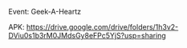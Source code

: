Event: Geek-A-Heartz

APK: https://drive.google.com/drive/folders/1h3v2-DViu0s1b3rM0JMdsGy8eFPc5YjS?usp=sharing

